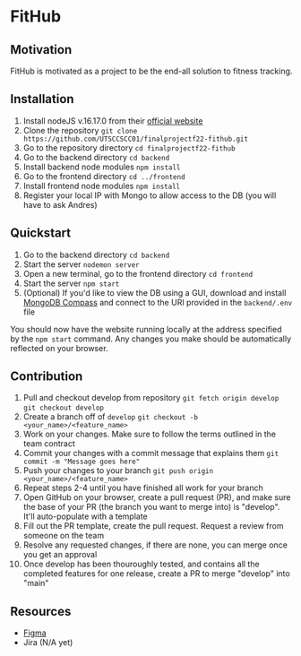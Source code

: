 # FitHub

## Motivation
FitHub is motivated as a project to be the end-all solution to fitness tracking.

## Installation
1. Install nodeJS v.16.17.0 from their [official website](https://nodejs.org/en/download/)
2. Clone the repository
`git clone https://github.com/UTSCCSCC01/finalprojectf22-fithub.git`
3. Go to the repository directory
`cd finalprojectf22-fithub`
4. Go to the backend directory
`cd backend`
5. Install backend node modules
`npm install`
6. Go to the frontend directory
`cd ../frontend`
7. Install frontend node modules
`npm install`
8. Register your local IP with Mongo to allow access to the DB (you will have to ask Andres)

## Quickstart
1. Go to the backend directory
`cd backend`
2. Start the server
`nodemon server`
3. Open a new terminal, go to the frontend directory
`cd frontend`
4. Start the server
`npm start`
5. (Optional) If you'd like to view the DB using a GUI, download and install [MongoDB Compass](https://www.mongodb.com/products/compass) and connect to the URI provided in the `backend/.env` file

You should now have the website running locally at the address specified by the `npm start` command.
Any changes you make should be automatically reflected on your browser.

## Contribution
1. Pull and checkout develop from repository
`git fetch origin develop`
`git checkout develop`
2. Create a branch off of `develop`
`git checkout -b <your_name>/<feature_name>`
3. Work on your changes. Make sure to follow the terms outlined in the team contract
4. Commit your changes with a commit message that explains them
`git commit -m "Message goes here"`
5. Push your changes to your branch
`git push origin <your_name>/<feature_name>`
6. Repeat steps 2-4 until you have finished all work for your branch
7. Open GitHub on your browser, create a pull request (PR), and make sure the base of your PR (the branch you want to merge into) is "develop". It'll auto-populate with a template
8. Fill out the PR template, create the pull request. Request a review from someone on the team
9. Resolve any requested changes, if there are none, you can merge once you get an approval
10. Once develop has been thouroughly tested, and contains all the completed features for one release, create a PR to merge "develop" into "main"

## Resources
- [Figma](https://www.figma.com/file/TSdxgEqzZrpvNsVz6VeQoi/FitHub-C01?node-id=0%3A1)
- Jira (N/A yet)
